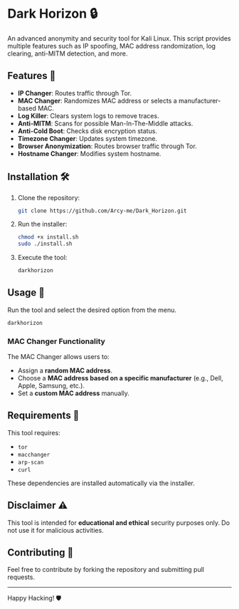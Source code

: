 # Dark Horizon 🔒

An advanced anonymity and security tool for Kali Linux. This script provides multiple features such as IP spoofing, MAC address randomization, log clearing, anti-MITM detection, and more.

## Features 🚀
- **IP Changer**: Routes traffic through Tor.
- **MAC Changer**: Randomizes MAC address or selects a manufacturer-based MAC.
- **Log Killer**: Clears system logs to remove traces.
- **Anti-MITM**: Scans for possible Man-In-The-Middle attacks.
- **Anti-Cold Boot**: Checks disk encryption status.
- **Timezone Changer**: Updates system timezone.
- **Browser Anonymization**: Routes browser traffic through Tor.
- **Hostname Changer**: Modifies system hostname.

## Installation 🛠️
1. Clone the repository:
   ```bash
   git clone https://github.com/Arcy-me/Dark_Horizon.git

2. Run the installer:
   ```bash
   chmod +x install.sh
   sudo ./install.sh
   ```

3. Execute the tool:
   ```bash
   darkhorizon
   ```

## Usage 📖
Run the tool and select the desired option from the menu.

```bash
darkhorizon
```

### MAC Changer Functionality
The MAC Changer allows users to:
- Assign a **random MAC address**.
- Choose a **MAC address based on a specific manufacturer** (e.g., Dell, Apple, Samsung, etc.).
- Set a **custom MAC address** manually.

## Requirements 📌
This tool requires:
- `tor`
- `macchanger`
- `arp-scan`
- `curl`

These dependencies are installed automatically via the installer.

## Disclaimer ⚠️
This tool is intended for **educational and ethical** security purposes only. Do not use it for malicious activities.

## Contributing 🤝
Feel free to contribute by forking the repository and submitting pull requests.

---

Happy Hacking! 🛡️

